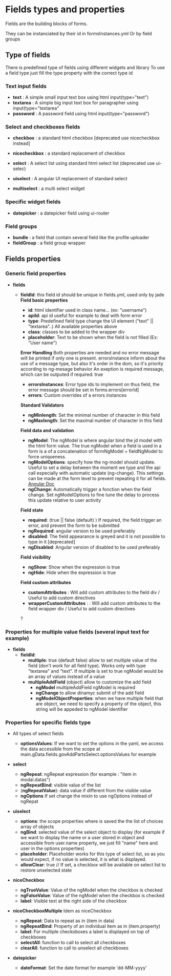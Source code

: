 # Fields types and properties

Fields are the building blocks of forms.

They can be instanciated by their id in formsInstances.yml
Or by field groups

## Type of fields 

There is predefined type of fields using different widgets and library
To use a field type just fill the type property with the correct type id

### Text input fields
* **text** : A simple small input text box using html  input(type="text")
* **textarea** : A simple big input text box for paragrapher using input(type="textarea"
* **password** : A password field using html input(type="password")

### Select and checkboxes fields 
* **checkbox** : a standard html checkbox [deprecated use nicecheckbox instead]
* **nicecheckbox** : a standard replacement of checkbox

* **select** : A select list using standard html select list (deprecated use ui-selec)
* **uiselect** : A angular UI replacement of standard select 
* **multiselect** : a multi select widget

### Specific widget fields

* **datepicker** : a datepicker field using ui-router

### Field groups

* **bundle** : a field that contain several field like the profile uploader
* **fieldGroup** : a field group wrapper

## Fields properties 

### Generic field properties

* **fields**
  * **fieldId**: this field id should be unique in fields.yml, used only by jade
    **Field basic properties**
    * **id**: html identifier used in class name... (ex: "username")
    * **apiId**: api id useful for example to deal with form error
    * **type**: Predefined field type change the UI element  ("text" || "textarea"..) All available properties above 
    * **class**: classes to be added to the wrapper div
    * **placeholder**: Text to be shown when the field is not filled (Ex: "User name") 

    **Error Handling**
    Both properties are needed and no error message will be printed if only one is present. errorsInstance inform about the use of a message type, but also it's order in the dom, so it's priority according to ng-mesage behavior
    An exeption is required message, which can be outputed if required: true
    * **errorsInstances**: Error type ids to implement on thus field, the error message should be set in forms.errors[errorId]
    * **errors**: Custom overrides of a errors instances
    
    **Standard Validators** 
    * **ngMinlength**: Set the minimal number of character in this field
    * **ngMaxlength**: Set the maximal number of character in this field
    
    **Field data and validation**
    * **ngModel**: The ngModel is where angular bind the jd model with the html form value. The true ngModel when a field is used in a form is a of a concatenation of formNgModel + fieldNgModel to force uniqueness.
    * **ngModelOptions**: specify how the ng-model should update. Useful to set a delay between the moment we type and the api call especially with automatic update (ng-change). This settings can be made at the form level to prevent repeating it for all fields. [Angular Doc](https://docs.angularjs.org/api/ng/directive/ngModelOptions)
    * **ngChange**: Automatically trigger a fonction when the field change. Set ngModelOptions to fine tune the delay to process this update relative to user activity
    
    **Field state**
    * **required**: (true || false (default) ) If required, the field trigger an error, and prevent the form to be submitted
    * **ngRequired**: angular version to be used preferably
    * **disabled**: The field appearance is greyed and it is not possible to type in it [deprecated]
    * **ngDisabled**: Angular version of disabled to be used preferably
    
    **Field visibility**
    * **ngShow**: Show when the expression is true
    * **ngHide**: Hide when the expression is true

    **Field custom attributes**
    * **customAttributes** : Will add custom attributes to the field  div / Useful to add custom directives         
    * **wrapperCustomAttributes** : : Will add custom attributes to the field  wrapper div / Useful to add custom directives
    
    ? 

### Properties for multiple value fields (several input text for example)

* **fields**
  * **fieldId**:
    + **multiple**: true (default false) allow to set multiple value of the field (don't work for all field type). Works only with type "textarea" and "text". If multiple is set to true ngModel would be an array of values instead of a value
    + **multipleAddField** (object) allow to customize the add field 
      * **ngModel** multipleAddField ngModel is required
      * **ngChange** to allow dinamyc submit of the add field
      * **ngModelObjectProperties**: when we have multiple field that are object, we need to specify a property of the object, this string will be appeded to ngModel identifier

### Properties for specific fields type
  
  * All types of select fields
  
    * **optionsValues**: If we want to set the options in the yaml, we access the data accessible from the scope at main.gData.fields.govAddPartsSelect.optionsValues for example 
  
  * **select**
    * **ngRepeat**: ngRepeat expression (for example : "item in modal.datas")
    * **ngRepeatBind**: visible value of the list
    * (**ngRepeatValue**): data value if different from the visible value
    * **ngOptions** If set change the mixin to use ngOptions instead of ngRepat
    
  * **uiselect**
    * **options**: the scope properties where is saved the the list of choices array of objects 
    * **ngBind**: selected value of the select object to display (for example if we want to display the name  or a user stored in object and accessible from user.name property, we just fill "name" here and user in the options properties)
    * **placeholder**: Placeholder works for this type of select list, so as you would expect, if no value is selected, it is what is displayed.
    * **allowClear**: true // If set, a checkbox will be available on select list to restore unselected state

  * **niceCheckbox**
    * **ngTrueValue**: Value of the ngModel when the checkbox is checked
    * **ngFalseValue**: Value of the ngModel when the checkbox is checked
    * **label**: Visible text at the right side of the checkbox

  * **niceCheckboxMultiple**
    Idem as niceCheckbox
    * **ngRepeat**: Data to repeat as in (item in data)
    * **ngRepeatBind**: Property of an individual item as in (item.property)
    * **label**: For multiple checkoboxes a label is displayed on top of checkboxes
    * **selectAll**: function to call to select all checkboxes 
    * **clearAll**: function to call to unselect all checkboxes
         
  * **datepicker**
    * **dateFormat**: Set the date format for example 'dd-MM-yyyy'
